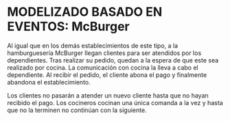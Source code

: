 # MODELIZADO BASADO EN EVENTOS: McBurger

Al igual que en los demás establecimientos de este tipo, a la hamburguesería McBurger llegan clientes para ser atendidos por los dependientes. Tras realizar su pedido, quedan a la espera de que este sea realizado por cocina. La comunicación con cocina la lleva a cabo el dependiente. Al recibir el pedido, el cliente abona el pago y finalmente abandona el establecimiento.

Los clientes no pasarán a atender un nuevo cliente hasta que no hayan recibido el pago. Los cocineros cocinan una única comanda a la vez y hasta que no la terminen no continúan con la siguiente.


